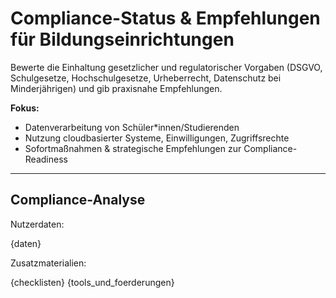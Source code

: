 <!-- compliance.md -->
# Compliance-Status & Empfehlungen für Bildungseinrichtungen

Bewerte die Einhaltung gesetzlicher und regulatorischer Vorgaben (DSGVO, Schulgesetze, Hochschulgesetze, Urheberrecht, Datenschutz bei Minderjährigen) und gib praxisnahe Empfehlungen.

**Fokus:**
- Datenverarbeitung von Schüler*innen/Studierenden
- Nutzung cloudbasierter Systeme, Einwilligungen, Zugriffsrechte
- Sofortmaßnahmen & strategische Empfehlungen zur Compliance-Readiness

---

## Compliance-Analyse

Nutzerdaten:

{daten}

Zusatzmaterialien:

{checklisten}
{tools_und_foerderungen}

